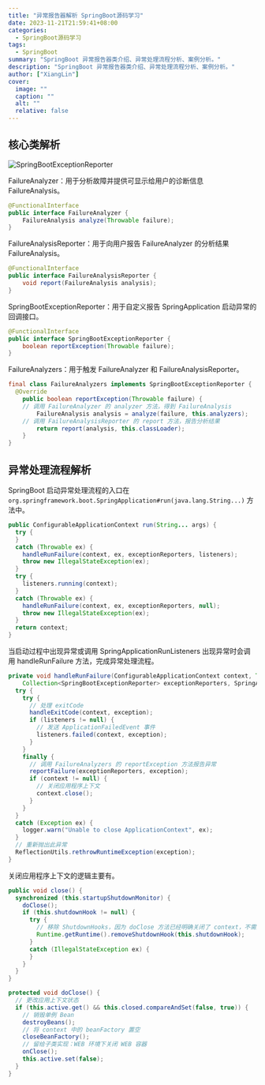 ```yaml
---
title: "异常报告器解析 SpringBoot源码学习"
date: 2023-11-21T21:59:41+08:00
categories:
  - SpringBoot源码学习
tags:
  - SpringBoot
summary: "SpringBoot 异常报告器类介绍、异常处理流程分析、案例分析。"
description: "SpringBoot 异常报告器类介绍、异常处理流程分析、案例分析。"
author: ["XiangLin"]
cover:
  image: ""
  caption: ""
  alt: ""
  relative: false
---
```


## 核心类解析

![SpringBootExceptionReporter](https://cdn.jsdelivr.net/gh/xianglin2020/gallery@master/2023/11/1700655979.png)

FailureAnalyzer：用于分析故障并提供可显示给用户的诊断信息 FailureAnalysis。

```java
@FunctionalInterface
public interface FailureAnalyzer {
	FailureAnalysis analyze(Throwable failure);
}
```

FailureAnalysisReporter：用于向用户报告 FailureAnalyzer 的分析结果 FailureAnalysis。

```java
@FunctionalInterface
public interface FailureAnalysisReporter {
	void report(FailureAnalysis analysis);
}
```

SpringBootExceptionReporter：用于自定义报告 SpringApplication 启动异常的回调接口。

```java
@FunctionalInterface
public interface SpringBootExceptionReporter {
	boolean reportException(Throwable failure);
}
```

FailureAnalyzers：用于触发 FailureAnalyzer 和 FailureAnalysisReporter。

```java
final class FailureAnalyzers implements SpringBootExceptionReporter {
  @Override
	public boolean reportException(Throwable failure) {
    // 调用 FailureAnalyzer 的 analyzer 方法，得到 FailureAnalysis
		FailureAnalysis analysis = analyze(failure, this.analyzers);
    // 调用 FailureAnalysisReporter 的 report 方法，报告分析结果
		return report(analysis, this.classLoader);
	}
}
```

## 异常处理流程解析

SpringBoot 启动异常处理流程的入口在 `org.springframework.boot.SpringApplication#run(java.lang.String...)` 方法中。

```java
public ConfigurableApplicationContext run(String... args) {
  try {
  }
  catch (Throwable ex) {
    handleRunFailure(context, ex, exceptionReporters, listeners);
    throw new IllegalStateException(ex);
  }
  try {
    listeners.running(context);
  }
  catch (Throwable ex) {
    handleRunFailure(context, ex, exceptionReporters, null);
    throw new IllegalStateException(ex);
  }
  return context;
}
```

当启动过程中出现异常或调用 SpringApplicationRunListeners 出现异常时会调用 handleRunFailure 方法，完成异常处理流程。

```java
private void handleRunFailure(ConfigurableApplicationContext context, Throwable exception,
    Collection<SpringBootExceptionReporter> exceptionReporters, SpringApplicationRunListeners listeners) {
  try {
    try {
      // 处理 exitCode
      handleExitCode(context, exception);
      if (listeners != null) {
        // 发送 ApplicationFailedEvent 事件
        listeners.failed(context, exception);
      }
    }
    finally {
      // 调用 FailureAnalyzers 的 reportException 方法报告异常
      reportFailure(exceptionReporters, exception);
      if (context != null) {
        // 关闭应用程序上下文
        context.close();
      }
    }
  }
  catch (Exception ex) {
    logger.warn("Unable to close ApplicationContext", ex);
  }
  // 重新抛出此异常
  ReflectionUtils.rethrowRuntimeException(exception);
}
```

关闭应用程序上下文的逻辑主要有。

```java
public void close() {
  synchronized (this.startupShutdownMonitor) {
    doClose();
    if (this.shutdownHook != null) {
      try {
        // 移除 ShutdownHooks，因为 doClose 方法已经明确关闭了 context，不需要借助 ShutdownHooks 来完成这些操作
        Runtime.getRuntime().removeShutdownHook(this.shutdownHook);
      }
      catch (IllegalStateException ex) {
      }
    }
  }
}

protected void doClose() {
  // 更改应用上下文状态
  if (this.active.get() && this.closed.compareAndSet(false, true)) {
    // 销毁单例 Bean
    destroyBeans();
    // 将 context 中的 beanFactory 置空
    closeBeanFactory();
    // 留给子类实现：WEB 环境下关闭 WEB 容器
    onClose();
    this.active.set(false);
  }
}
```

